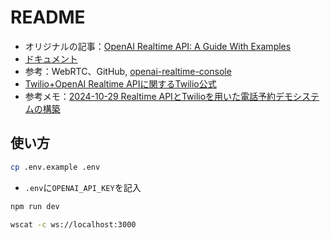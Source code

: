# README

- オリジナルの記事：[OpenAI Realtime API: A Guide With Examples](https://www.datacamp.com/tutorial/realtime-api-openai)
- [ドキュメント](https://platform.openai.com/docs/guides/realtime-model-capabilities#text-inputs-and-outputs)
- 参考：WebRTC、GitHub, [openai-realtime-console](https://github.com/openai/openai-realtime-console)
- [Twilio+OpenAI Realtime APIに関するTwilio公式](https://github.com/twilio-samples/speech-assistant-openai-realtime-api-node)
- 参考メモ：[2024-10-29 Realtime APIとTwilioを用いた電話予約デモシステムの構築](https://www.ai-shift.co.jp/techblog/4980)

## 使い方

```sh
cp .env.example .env
```

- `.env`に`OPENAI_API_KEY`を記入

```sh
npm run dev
```

```sh
wscat -c ws://localhost:3000
```

